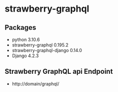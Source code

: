 # strawberry-graphql

## Packages
- python 3.10.6
- strawberry-graphql 0.195.2
- strawberry-graphql-django 0.14.0
- Django 4.2.3

## Strawberry GraphQL api Endpoint

- http://domain/graphql/